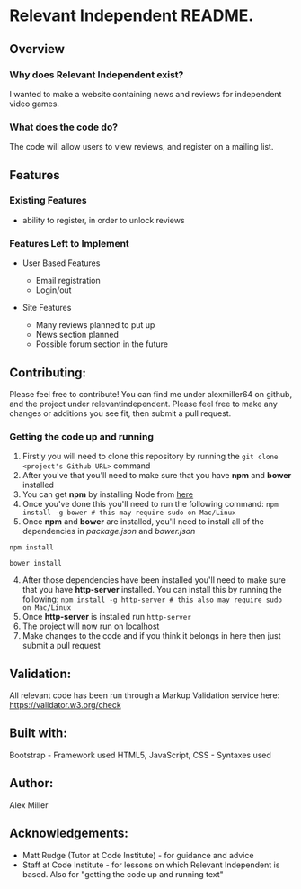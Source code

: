 # Relevant Independent README.

## Overview

### Why does Relevant Independent exist?
I wanted to make a website containing news and reviews for independent video games.

### What does the code do?
The code will allow users to view reviews, and register on a mailing list.

## Features

### Existing Features
- ability to register, in order to unlock reviews

### Features Left to Implement
- User Based Features
	- Email registration
	- Login/out

- Site Features
	- Many reviews planned to put up
	- News section planned
	- Possible forum section in the future

## Contributing:
Please feel free to contribute! You can find me under alexmiller64 on github, and the project under relevantindependent. Please feel free to make any changes or additions you see fit, then submit a pull request.

### Getting the code up and running
1. Firstly you will need to clone this repository by running the ```git clone <project's Github URL>``` command
2. After you've that you'll need to make sure that you have **npm** and **bower** installed
  1. You can get **npm** by installing Node from [here](https://nodejs.org/en/)
  2. Once you've done this you'll need to run the following command:
  	 `npm install -g bower # this may require sudo on Mac/Linux`
3. Once **npm** and **bower** are installed, you'll need to install all of the dependencies in *package.json* and *bower.json*
  ```
  npm install

  bower install
  ```
4. After those dependencies have been installed you'll need to make sure that you have **http-server** installed. You can install this by running the following: ```npm install -g http-server # this also may require sudo on Mac/Linux```
5. Once **http-server** is installed run ```http-server```
6. The project will now run on [localhost](http://127.0.0.1:8080)
7. Make changes to the code and if you think it belongs in here then just submit a pull request


## Validation:
All relevant code has been run through a Markup Validation service here: https://validator.w3.org/check


## Built with:
Bootstrap - Framework used
HTML5, JavaScript, CSS - Syntaxes used


## Author:
Alex Miller


## Acknowledgements:
- Matt Rudge (Tutor at Code Institute) - for guidance and advice
- Staff at Code Institute - for lessons on which Relevant Independent is based. Also for "getting the code up and running text"
